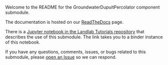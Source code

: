 Welcome to the README for the GroundwaterDupuitPercolator component submodule.

The documentation is hosted on our [ReadTheDocs](https://landlab.readthedocs.io/en/master/landlab.components.groundwater_dupuit_percolator.html) page.

There is a [Jupyter notebook in the Landlab Tutorials repository](https://mybinder.org/v2/gh/landlab/landlab/release?filepath=notebooks/tutorials/groundwater/groundwater_flow.ipynb) that describes the use of this submodule. The link takes you to a binder instance of this notebook.

If you have any questions, comments, issues, or bugs related to this submodule, please [open an Issue](https://github.com/landlab/landlab/issues/new) so we can respond.
